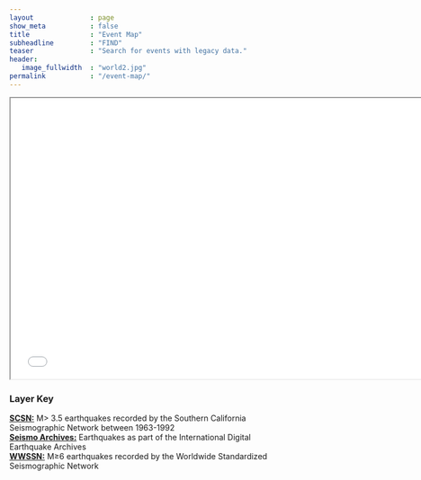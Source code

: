 ```yaml
---
layout              : page
show_meta           : false
title               : "Event Map"
subheadline         : "FIND"
teaser              : "Search for events with legacy data."
header:
   image_fullwidth  : "world2.jpg"
permalink           : "/event-map/"
---
```


<iframe src="../pages/maps/events.html" width="750px" height="500px"></iframe>

### Layer Key
[**SCSN:**](../organizations/scsn) M> 3.5 earthquakes recorded by the Southern California Seismographic Network between 1963-1992
<br>
[**Seismo Archives:**](https://ds.iris.edu/seismo-archives/quakes/) Earthquakes as part of the International Digital Earthquake Archives
<br>
[**WWSSN:**](../organizations/wwssn) M&ge;6 earthquakes recorded by the Worldwide Standardized Seismographic Network
